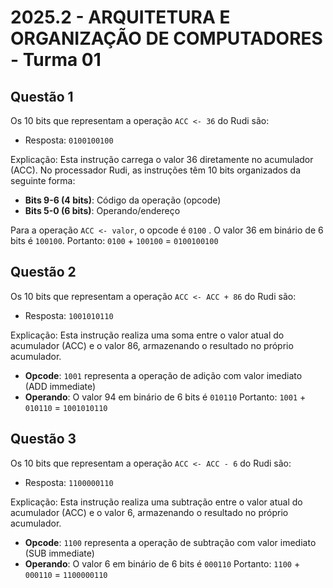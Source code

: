 # 2025.2 - ARQUITETURA E ORGANIZAÇÃO DE COMPUTADORES - Turma 01


## Questão 1
Os 10 bits que representam a operação ``ACC <- 36`` do Rudi são:
- Resposta: ``0100100100``

Explicação: 
Esta instrução carrega o valor 36 diretamente no acumulador (ACC). No processador Rudi, as instruções têm 10 bits organizados da seguinte forma:
- **Bits 9-6 (4 bits)**: Código da operação (opcode)
- **Bits 5-0 (6 bits)**: Operando/endereço

Para a operação `ACC <- valor`, o opcode é `0100` .
O valor 36 em binário de 6 bits é `100100`.
Portanto: `0100` + `100100` = `0100100100` 

## Questão 2
Os 10 bits que representam a operação ``ACC <- ACC + 86`` do Rudi são:
- Resposta: ``1001010110``

Explicação:
Esta instrução realiza uma soma entre o valor atual do acumulador (ACC) e o valor 86, armazenando o resultado no próprio acumulador.
- **Opcode**: `1001` representa a operação de adição com valor imediato (ADD immediate)
- **Operando**: O valor 94 em binário de 6 bits é `010110`
Portanto: `1001` + `010110` = `1001010110`
  
## Questão 3
Os 10 bits que representam a operação ``ACC <- ACC - 6`` do Rudi são:
- Resposta: ``1100000110``

Explicação:
Esta instrução realiza uma subtração entre o valor atual do acumulador (ACC) e o valor 6, armazenando o resultado no próprio acumulador.
- **Opcode**: `1100` representa a operação de subtração com valor imediato (SUB immediate)
- **Operando**: O valor 6 em binário de 6 bits é `000110`
Portanto: `1100` + `000110` = `1100000110`